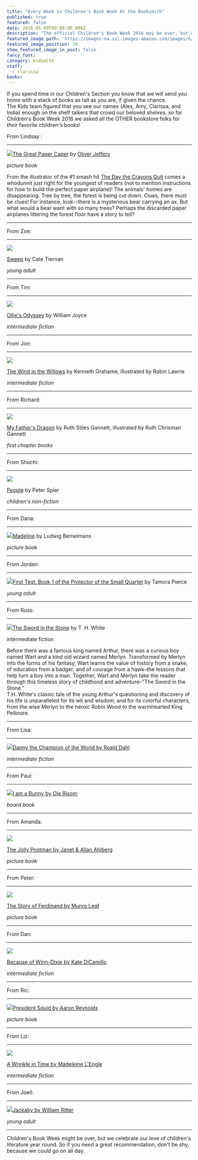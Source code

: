 ```yaml
---
title: "Every Week is Children's Book Week At the Booksmith"
published: true
featured: false
date: 2016-05-09T09:00:00.000Z
description: "The official Children's Book Week 2016 may be over, but we never stop celebrating our love of Children's literature!"
featured_image_path: 'https://images-na.ssl-images-amazon.com/images/G/01/books/hopub/images/Spread3LRG._V200956226_.jpg'
featured_image_position: 70
show_featured_image_in_post: false
fancy_font:
category: kidsmith
staff:
  - clarissa
books:
---
```



If you spend time in our Children's Section you know that we will send you home with a stack of books as tall as you are, if given the chance.
<br>The Kids team figured that you see our names (Alex, Amy, Clarissa, and India) enough on the shelf talkers that crowd our beloved shelves, so for Children's Book Week 2016 we asked all the OTHER bookstore folks for *their* favorite children's books! &nbsp;

From Lindsay :

---

![](/uploads/versions/papercaper---x----315-400x---.jpg)[The Great Paper Caper](http://www.brooklinebooksmith-shop.com/book/9780399250972) by [Oliver Jeffers](http://www.oliverjeffers.com/)

*picture book*

From the illustrator of the #1 smash hit [The Day the Crayons Quit](http://www.brooklinebooksmith-shop.com/book/9780399255373) comes a whodunnit just right for the youngest of readers (not to mention instructions for how to build the perfect paper airplane)! The animals' homes are disappearing. Tree by tree, the forest is being cut down. Clues, there must be clues! For instance, look--there is a mysterious bear carrying an ax. But what would a bear want with so many trees? Perhaps the discarded paper airplanes littering the forest floor have a story to tell?

---

From Zoe:

---

![](/uploads/versions/sweep---x----258-400x---.jpg)

[Sweep](http://www.brooklinebooksmith-shop.com/book/9780142417171) by Cate Tiernan

*young adult*

---

From Tim:

---

![](/uploads/versions/olies-oddyssey---x----311-400x---.jpg)

[Ollie's Odyssey](http://www.brooklinebooksmith-shop.com/book/9781442473553) by William Joyce

*intermediate fiction*

---

From Jon:

---

![](/uploads/versions/windinthewillows---x----290-400x---.jpg)

[The Wind in the Willows](http://www.brooklinebooksmith-shop.com/book/9780141321134) by Kenneth Grahame, illustrated by Robin Lawrie

*intermediate fiction*

---

From Richard:

---

![](/uploads/versions/myfathersdragon---x----315-400x---.jpg)

[My Father's Dragon](http://www.brooklinebooksmith-shop.com/book/9780679889113) by Ruth Stiles Gannett, illustrated by Ruth Chrisman Gannett

*first chapter books*

---

From Shuchi:

---

![](/uploads/versions/people---x----299-400x---.jpg)

[People](http://www.brooklinebooksmith-shop.com/book/9780385244695) by Peter Spier

*children's non-fiction*

---

From Dana:

---

![](/uploads/versions/madeline---x----285-400x---.jpg)[Madeline](http://www.brooklinebooksmith-shop.com/book/9780670445806) by Ludwig Bemelmans

*picture book*

---

From Jordan:

---

![](/uploads/versions/first-test---x----250-400x---.jpg)[First Test: Book 1 of the Protector of the Small Quartet](http://www.brooklinebooksmith-shop.com/book/9780375829055) by Tamora Pierce

*young adult*

---

From Russ:

---

![](/uploads/versions/swordandstone---x----273-400x---.jpg)[The Sword in the Stone](http://www.brooklinebooksmith-shop.com/book/9780399225024) by T. H. White

intermediate fiction

Before there was a famous king named Arthur, there was a curious boy named Wart and a kind old wizard named Merlyn. Transformed by Merlyn into the forms of his fantasy, Wart learns the value of history from a snake, of education from a badger, and of courage from a hawk–the lessons that help turn a boy into a man. Together, Wart and Merlyn take the reader through this timeless story of childhood and adventure–"The Sword in the Stone."
<br>T.H. White's classic tale of the young Arthur's questioning and discovery of his life is unparalleled for its wit and wisdom, and for its colorful characters, from the wise Merlyn to the heroic Robin Wood to the warmhearted King Pellinore.

---

From Lisa:

---

![](/uploads/versions/danny---x----259-400x---.jpg)[Danny the Champion of the World by Roald Dahl](http://www.brooklinebooksmith-shop.com/book/9780142410332)

*intermediate fiction*

---

From Paul:

---

![](/uploads/versions/bunny---x----217-400x---.jpg)[I am a Bunny by Ole Risom](http://www.brooklinebooksmith-shop.com/book/9780375827785)

*board book*

---

From Amanda:

---

![](/uploads/versions/postman---x----511-400x---.jpg)

[The Jolly Postman by Janet & Allan Ahlberg](http://www.brooklinebooksmith-shop.com/book/9780316126441)

*picture book*

---

From Peter:

---

![](/uploads/versions/ferdinand---x----338-400x---.jpg)

[The Story of Ferdinand by Munro Leaf](http://www.brooklinebooksmith-shop.com/book/9780670674244)

*picture book*

---

From Dan:

---

![](/uploads/versions/winndixie---x----269-400x---.jpg)

[Because of Winn-Dixie by Kate DiCamillo](http://www.brooklinebooksmith-shop.com/book/9780763680862)

*intermediate fiction*

---

From Ric:

---

![](/uploads/versions/presidentsquid---x----275-400x---.jpg)[President Squid by Aaron Reynolds](http://www.brooklinebooksmith-shop.com/book/9780763680862)

*picture book*

---

From Liz:

---

![](/uploads/versions/wrinkle---x----270-400x---.jpg)

[A Wrinkle in Time by Madeleine L'Engle](http://www.brooklinebooksmith-shop.com/book/9780312367541)

*intermediate fiction*

---

From Joell:

---

![](/uploads/versions/jackaby---x----267-400x---.jpg)[Jackaby by William Ritter](http://www.brooklinebooksmith-shop.com/book/9781616205461)

*young adult*

---

Children's Book Week might be over, but we celebrate our love of children's literature year round. So if you need a great recommendation, don't be shy, because we could go on all day.